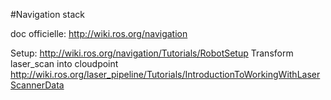 #Navigation stack

doc officielle: http://wiki.ros.org/navigation

Setup:
	http://wiki.ros.org/navigation/Tutorials/RobotSetup
	Transform laser_scan into cloudpoint http://wiki.ros.org/laser_pipeline/Tutorials/IntroductionToWorkingWithLaserScannerData
